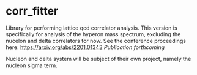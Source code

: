 # corr_fitter

Library for performing lattice qcd correlator analysis. This version is specifically for analysis of the hyperon mass spectrum, excluding the nucelon and delta correlators for now. See the conference proceedings here: https://arxiv.org/abs/2201.01343 *Publication forthcoming* 

Nucleon and delta system will be subject of their own project, namely the nucleon sigma term. 
 
